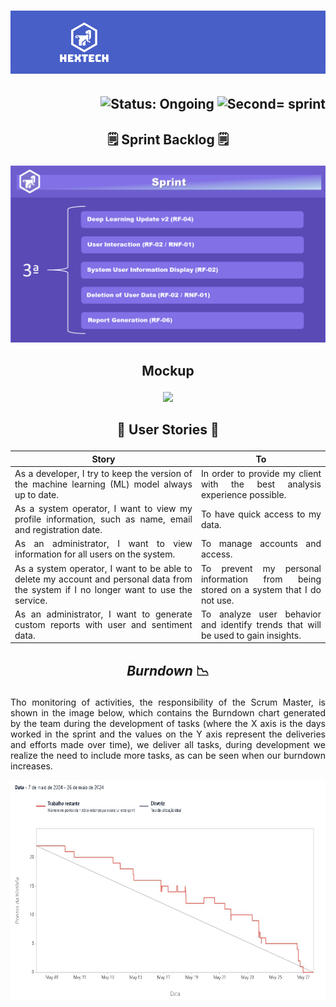 <h1 align="center">
    <img src="https://github.com/GroupHextech/HEXTECH-API6sem/blob/main/docs/images/hextechBanner.png" alt="Logo Hextech">
</h1>

<h2 align="right">
        <img src="https://img.shields.io/badge/status-complete-blue?style=for-the-badge&logo=appveyor" alt="Status: Ongoing">   
        <img src="https://img.shields.io/badge/sprint-3-blue?style=for-the-badge&logo=appveyor" alt="Second= sprint">
</h2>

## <p align="center"> 🗒️ Sprint Backlog 🗒️

<p align="center">
  <img src="https://github.com/GroupHextech/HEXTECH-API6sem/blob/main/docs/images/Sprint3.PNG" width="600">
</p>

## <p align="center"> Mockup

<p align="center">
  <img src="https://github.com/GroupHextech/HEXTECH-API6sem/blob/main/docs/images/Sprint3.gif" width="600">
</p>

## <p align="center"> 👦 User Stories 👧
<table align="justify">
  <thead>
    <tr>
      <th>Story</th>
      <th>To</th>
    </tr>
  </thead>
  <tbody>
    <tr>
      <td align="justify">As a developer, I try to keep the version of the machine learning (ML) model always up to date.</td>
      <td align="justify">In order to provide my client with the best analysis experience possible.</td>
    </tr>
    <tr>
      <td align="justify">As a system operator, I want to view my profile information, such as name, email and registration date.</td>
      <td align="justify">To have quick access to my data.</td>
    </tr>
    <tr>
      <td align="justify">As an administrator, I want to view information for all users on the system.</td>
      <td align="justify">To manage accounts and access.</td>
    </tr>
    <tr>
      <td align="justify">As a system operator, I want to be able to delete my account and personal data from the system if I no longer want to use the service.</td>
      <td align="justify">To prevent my personal information from being stored on a system that I do not use.</td>
    </tr>
    <tr>
      <td align="justify">As an administrator, I want to generate custom reports with user and sentiment data.</td>
      <td align="justify">To analyze user behavior and identify trends that will be used to gain insights.</td>
    </tr>
  </tbody>
</table>

## <p align="center"> *Burndown* 📉

<p align="justify"> Tho monitoring of activities, the responsibility of the Scrum Master, is shown in the image below, which contains the Burndown chart generated by the team during the development of tasks (where the X axis is the days worked in the sprint and the values ​​on the Y axis represent the deliveries and efforts made over time), we deliver all tasks, during development we realize the need to include more tasks, as can be seen when our burndown increases.</p>

<p align="center">
        <img src="https://github.com/GroupHextech/HEXTECH-API6sem/blob/main/docs/images/brundownSprint3.png" height="350">
</p>
